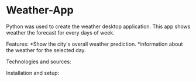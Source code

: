 # Weather-App
Python was used to create the weather desktop application. This app shows weather the forecast for every days of week.

Features:
*Show the city's overall weather prediction.
*information about the weather for the selected day.

Technologies and sources:

Installation and setup:
